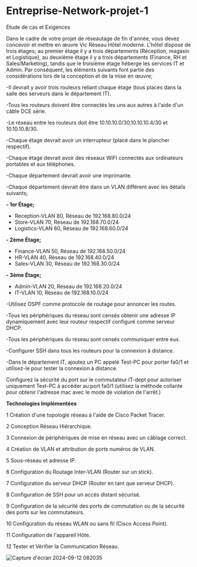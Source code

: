 # Entreprise-Network-projet-1

Étude de cas et Exigences

Dans le cadre de votre projet de réseautage de fin d'année, vous devez concevoir et mettre en œuvre Vic Réseau Hôtel moderne. L'hôtel dispose de trois étages; 
au premier étage il y a trois départements (Réception, magasin et Logistique), 
au deuxième étage il y a trois départements (Finance, RH et Sales/Marketing), 
tandis que le troisième étage héberge les services IT et Admin. Par conséquent, les éléments suivants font partie des considérations lors de la conception et de la mise en œuvre;

-Il devrait y avoir trois routeurs reliant chaque étage (tous placés dans la salle des serveurs dans le département IT).

-Tous les routeurs doivent être connectés les uns aux autres à l'aide d'un câble DCE série.

-Le réseau entre les routeurs doit être 10.10.10.0/30,10.10.10.4/30 et 10.10.10.8/30.

-Chaque étage devrait avoir un interrupteur (placé dans le plancher respectif).

-Chaque étage devrait avoir des réseaux WIFI connectés aux ordinateurs portables et aux téléphones.

-Chaque département devrait avoir une imprimante.

-Chaque département devrait être dans un VLAN différent avec les détails suivants; 


**- 1er Étage;**

- Reception-VLAN 80, Réseau de 192.168.80.0/24
- Store-VLAN 70, Réseau de 192.168.70.0/24
- Logistics-VLAN 60, Réseau de 192.168.60.0/24
 
**- 2ème Étage;** 

- Finance-VLAN 50, Réseau de 192.168.50.0/24
- HR-VLAN 40, Réseau de 192.168.40.0/24
- Sales-VLAN 30, Réseau de 192.168.30.0/24
  
**- 3ème Étage;**

- Admin-VLAN 20, Réseau de 192.168.20.0/24
- IT-VLAN 10, Réseau de 192.168.10.0/24 

-Utilisez OSPF comme protocole de routage pour annoncer les routes.

-Tous les périphériques du réseau sont censés obtenir une adresse IP dynamiquement avec leur routeur respectif configuré comme serveur DHCP. 

-Tous les périphériques du réseau sont censés communiquer entre eux. 

-Configurer SSH dans tous les routeurs pour la connexion à distance. 

-Dans le département IT, ajoutez un PC appelé Test-PC pour porter fa0/1 et utilisez-le pour tester la connexion à distance. 

Configurez la sécurité du port sur le commutateur IT-dept pour autoriser uniquement Test-PC à accéder au port fa0/1 (utilisez la méthode collante pour obtenir l'adresse mac avec le mode de violation de l'arrêt.)


**Technologies Implémentées**

1 Création d'une topologie réseau à l'aide de Cisco Packet Tracer.

2 Conception Réseau Hiérarchique.

3 Connexion de périphériques de mise en réseau avec un câblage correct.

4 Création de VLAN et attribution de ports numéros de VLAN.

5 Sous-réseau et adresse IP.

6 Configuration du Routage Inter-VLAN (Router sur un stick).

7 Configuration du serveur DHCP (Router en tant que serveur DHCP).

8 Configuration de SSH pour un accès distant sécurisé.

9 Configuration de la sécurité des ports de commutation ou de la sécurité des ports sur les commutateurs.

10 Configuration du réseau WLAN ou sans fil (Cisco Access Point).

11 Configuration de l'appareil Hôte.

12 Tester et Vérifier la Communication Réseau.

![Capture d'écran 2024-09-12 082035](https://github.com/user-attachments/assets/3ea505f6-1688-4c5d-892a-5d9ab7e6f21c)

